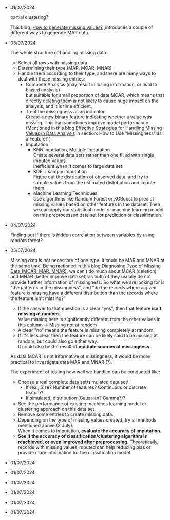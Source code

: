 - 01/07/2024

  partial clustering?

  This blog,  [How to generate missing values?](https://rmisstastic.netlify.app/how-to/generate/misssimul#:~:text=Missing%20Completely%20At%20Random%20values,Bernoulli%20distribution%20of%20parameter%20perc) ,introduces a couple of different ways to generate MAR data.
  
- 03/07/2024

  The whole structure of handling missing data:
  * Select all rows with missing data
  * Determining their type (MAR, MCAR, MNAR)
  * Handle them according to their type, and there are many ways to deal with these missing entries:
      - Complete Analysis (may result in losing information, or lead to biased analysis)\
        but suitable for small proportion of data MCAR, which means that directly deleting them is not likely to cause huge impact on the analysis, and it is time efficient.
      - Treat the missingness as an indicator\
        Create a new binary feature indicating whether a value was missing. This can sometimes improve model performance\
(Mentioned in this blog [Effective Strategies for Handling Missing Values in Data Analysis](https://www.analyticsvidhya.com/blog/2021/10/handling-missing-value/) in section: How to Use “Missingness” as a Feature? )
      - Imputation
        * KNN imputation, Multiple imputation\
          Create several data sets rather than one filled with single imputed values.\
          Inefficient when it comes to large data set.
        * KDE + sample imputation\
          Figure out the distribution of observed data, and try to sample values from the estimated distribution and impute them.
        * Machine Learning Techniques\
          Use algorithms like Random Forest or XGBoost to predict missing values based on other features in the dataset.
  Then we can apply our statistical model or machine learning model on this preprocessed data set for prediction or classification.
  
- 04/07/2024

  Finding out if there is hidden correlation between variables by using random forest?
  
- 05/07/2024

  Missing data is not necessary of one type. It could be MAR and MNAR at the same time.
  Being metioned in this blog [Diagnosing Type of Missing Data (MCAR, MAR, MNAR)](https://www.reddit.com/r/AskStatistics/comments/17nigqk/diagnosing_type_of_missing_data_mcar_mar_mnar/), we can't do much about MCAR (deletion) and MNAR (better improve data set) as both of they usually do not provide further information of missingness. So what we are looking for is "the patterns in the missingness", and "do the records where a given feature is missing have a different distribution than the records where the feature isn't missing?"
    * If the answer to that question is a clear "yes", then that feature **isn't missing at random**.\
      Value missing here is significantly different from the other values in this column -> Missing not at random
    * A clear "no" means the feature is missing completely at random.
    * If it's less clear then the feature can be likely said to be missing at random, but could also go either way.\
      It could also be the result of **multiple sources of missingness**.

  As data MCAR is not informative of missingness, it would be more practical to investigate data MAR and MNAR (?).

  The experiment of testing how well we handled can be conducted like:
    * Choose a real complete data set/simulated data set\
      - If real, Size? Number of features? Continuous or discrete feature?
      - If simulated, distribution (Gaussian? Gamma?)?
    * See the performance of existing machines learning model or clustering approach on this data set.
    * Remove some entries to create missing data.
    * Depending on the type of missing values created, try all methods mentioned above (3 July).\
      When it comes to imputation, **evaluate the accuracy of imputation**.
    * **See if the accuracy of classification/clustering algorithm is reachieved, or even improved after preprocessing**.
      Theoretically, records with missing values imputed can help reducing bias or provide more information for the classification model.
  
- 01/07/2024
- 01/07/2024
- 01/07/2024
- 01/07/2024
- 01/07/2024
- 01/07/2024

